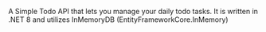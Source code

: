 A Simple Todo API that lets you manage your daily todo tasks.
It is written in .NET 8 and utilizes InMemoryDB (EntityFrameworkCore.InMemory)
